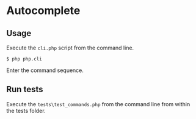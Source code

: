 # Autocomplete

## Usage

Execute the `cli.php` script from the command line.

```
$ php php.cli
```

Enter the command sequence.

## Run tests

Execute the `tests\test_commands.php` from the command line from within the tests folder.
